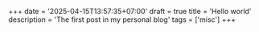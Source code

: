 +++
date = '2025-04-15T13:57:35+07:00'
draft = true
title = 'Hello world'
description = 'The first post in my personal blog'
tags = ['misc']
+++
